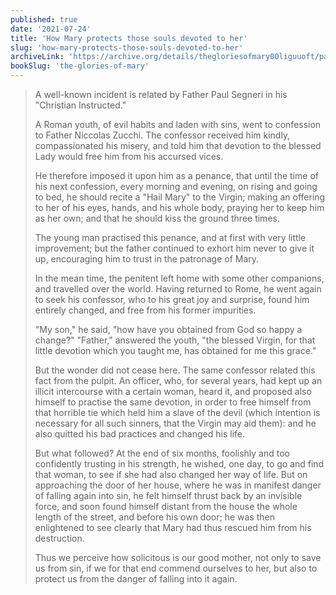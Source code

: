 ```yaml
---
published: true
date: '2021-07-24'
title: 'How Mary protects those souls devoted to her'
slug: 'how-mary-protects-those-souls-devoted-to-her'
archiveLink: 'https://archive.org/details/thegloriesofmary00liguuoft/page/432?view=theater'
bookSlug: 'the-glories-of-mary'
---
```


> A well-known incident is related by Father Paul Segneri in his "Christian Instructed."
>
> A Roman youth, of evil habits and laden with sins, went to confession to Father Niccolas Zucchi. The confessor received him kindly, compassionated his misery, and told him that devotion to the blessed Lady would free him from his accursed vices.
>
> He therefore imposed it upon him as a penance, that until the time of his next confession, every morning and evening, on rising and going to bed, he should recite a "Hail Mary" to the Virgin; making an offering to her of his eyes, hands, and his whole body, praying her to keep him as her own; and that he should kiss the ground three times.
>
> The young man practised this penance, and at first with very little improvement; but the father continued to exhort him never to give it up, encouraging him to trust in the patronage of Mary.
>
> In the mean time, the penitent left home with some other companions, and travelled over the world. Having returned to Rome, he went again to seek his confessor, who to his great joy and surprise, found him entirely changed, and free from his former impurities.
>
> "My son," he said, "how have you obtained from God so happy a change?" "Father," answered the youth, "the blessed Virgin, for that little devotion which you taught me, has obtained for me this grace."
>
> But the wonder did not cease here. The same confessor related this fact from the pulpit. An officer, who, for several years, had kept up an illicit intercourse with a certain woman, heard it, and proposed also himself to practise the same devotion, in order to free himself from that horrible tie which held him a slave of the devil (which intention is necessary for all such sinners, that the Virgin may aid them): and he also quitted his bad practices and changed his life.
>
> But what followed? At the end of six months, foolishly and too confidently trusting in his strength, he wished, one day, to go and find that woman, to see if she had also changed her way of life. But on approaching the door of her house, where he was in manifest danger of falling again into sin, he felt himself thrust back by an invisible force, and soon found himself distant from the house the whole length of the street, and before his own door; he was then enlightened to see clearly that Mary had thus rescued him from his destruction.
>
> Thus we perceive how solicitous is our good mother, not only to save us from sin, if we for that end commend ourselves to her, but also to protect us from the danger of falling into it again.